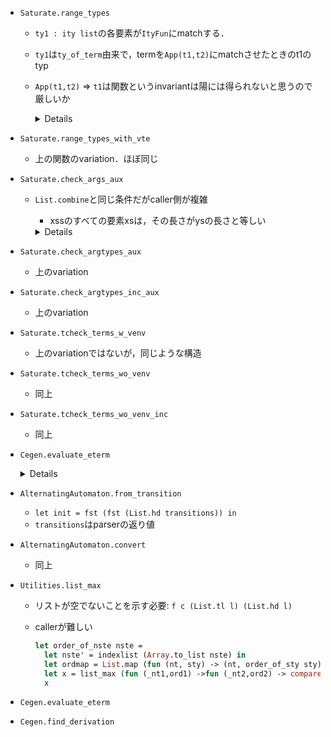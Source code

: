 
+ `Saturate.range_types`
  + `ty1 : ity list`の各要素が`ItyFun`にmatchする．
  + `ty1`は`ty_of_term`由来で，termを`App(t1,t2)`にmatchさせたときのt1のtyp
  + `App(t1,t2)` => `t1`は関数というinvariantは陽には得られないと思うので厳しいか

    <details><sumarry>code</summary><!--{{{-->

    ```ocaml
    let range_types ty1 ty2 =
      List.fold_left
        begin fun ty ity1 ->
          match ity1 with
          | ItyFun(_,ty3,ity)->
              if List.for_all
                  (fun ity3-> List.exists (fun ity2-> subtype ity2 ity3) ty2)
                  ty3
              then add_ity ity ty
              else ty
          | _ -> assert false
        end
        [] ty1
    (* caller *)
    let rec ty_of_term venv term =
      match term with
      | NT(f) -> ty_of_nt f
      | T(a) -> ty_of_t a
      | Var(v) -> ty_of_var venv v
      | App(t1,t2) ->
          let ty1 = ty_of_term venv t1 in
          let ty2 = ty_of_term venv t2 in
          range_types ty1 ty2
    ```

    </details><!--}}}-->

+ `Saturate.range_types_with_vte`
  + 上の関数のvariation．ほぼ同じ

+ `Saturate.check_args_aux`
  + `List.combine`と同じ条件だがcaller側が複雑
      + xssのすべての要素xsは，その長さがysの長さと等しい

    <details><sumarry>code</summary><!--{{{-->

    ```ocaml
    let rec check_args tys_ity_list terms venv ty =
      match tys_ity_list with
      | [] -> ty
      | (tys,ity)::tys_ity_list' ->
          if check_args_aux tys terms venv
             ^^^^^^^^^^^^^^
          then
            (if !Flags.merge_vte then
               let ty' = List.filter (fun ity1->not(eq_ity ity ity1)) ty in
               let tys_ity_list'' =
                 List.filter (fun (_,ity1)->not(eq_ity ity ity1)) tys_ity_list'
               in
               check_args tys_ity_list'' terms venv (ity::ty')
             else
               let ty' = List.filter (fun ity1->not(subtype ity ity1)) ty in
               let tys_ity_list'' =
                 List.filter (fun (_,ity1)->not(subtype ity ity1)) tys_ity_list'
               in
               check_args tys_ity_list'' terms venv (ity::ty')
            )
          else
            check_args tys_ity_list' terms venv ty
    and check_args_aux tys terms venv =
      match (tys,terms) with
      | ([], []) -> true
      | (ty::tys', t::terms') ->
          List.for_all (fun ity-> check_term t ity venv) ty
            && check_args_aux tys' terms' venv
      | _ -> assert false
             ^^^^^^^^^^^^
    and check_term term ity venv =
      match term with
      | App(_,_) ->
          let (h,terms) = Grammar.decompose_term term in
          let tyss = match_head_ity h venv (List.length terms) ity in
          List.exists (fun tys->check_args_aux tys terms venv) tyss
                                ^^^^^^^^^^^^^^
      | Var(v) -> List.exists (fun ity1 -> subtype ity1 ity) (ty_of_var venv v)
      | T(a) -> let q = codom_of_ity ity in
          List.exists (fun ity1 -> subtype ity1 ity) (ty_of_t_q a q)
      | NT(f) -> let q = codom_of_ity ity in
          List.exists (fun ity1 -> subtype ity1 ity) (ty_of_nt_q f q)
    ```

    </details><!--}}}-->


+ `Saturate.check_argtypes_aux`
  + 上のvariation

+ `Saturate.check_argtypes_inc_aux`
  + 上のvariation

+ `Saturate.tcheck_terms_w_venv`
  + 上のvariationではないが，同じような構造

+ `Saturate.tcheck_terms_wo_venv`
  + 同上

+ `Saturate.tcheck_terms_wo_venv_inc`
  + 同上

+ `Cegen.evaluate_eterm`

    <details><sumarry>code</summary><!--{{{-->

    ```ocaml
    let rec evaluate_eterm eterm env =
      let (h,termss) = decompose_eterm eterm in
      match h with
      | ENT(f,ity,ntyid) ->
          begin try
            let (vte,body) =
              try Hashtbl.find tracetab (f,ity) with Not_found ->
                register_backchain f ity ntyid;
                Hashtbl.find tracetab (f,ity)
            in
            let (vte',body') = rename_vte_eterm vte body in
            let env' = mk_env vte' termss in
            evaluate_eterm body' (env'@env)
          with Not_found -> assert false end
      | ET(a,_aty) ->
          begin try
            let trees = List.map (fun ts -> evaluate_eterms ts env) termss in
            Node(a, trees)
          with Not_found -> assert false end
      | EVar(v,aty) ->
          begin try
            let eterm1 = List.assoc (v,aty) env in
            evaluate_eterm (compose_eterm eterm1 termss) env
           with Not_found -> assert false end
      | ECoerce(aty1,aty2,t) ->
          begin try
            match (aty1,aty2) with
            | (ItyQ(q1),ItyQ(q2)) -> assert (q1=q2); evaluate_eterm t env
            | (ItyFun(_,ty11,aty11), ItyFun(_,ty21,aty21)) ->
                begin match termss with
                | [] -> assert false
                | ts::termss' ->
                    let tyterms = List.combine ty21 ts in
                    let ts' = List.map (fun aty ->
                        let (aty',t') = List.find (fun (aty',_)->Type.subtype aty' aty) tyterms in
                        if aty=aty' then t' else ECoerce(aty',aty,t')) ty11
                    in
                    let t1 = if aty11=aty21 then EApp(t,ts') else
                        ECoerce(aty11,aty21,EApp(t,ts'))
                    in evaluate_eterm (compose_eterm t1 termss') env
                end
            | _ -> assert false
          with Not_found -> assert false end
      | _ -> assert false
    and evaluate_eterms ts env =
      match ts with
      | [] -> Bottom
      | t::ts' ->
          let t1 = evaluate_eterm t env in
          let t2 = evaluate_eterms ts' env in
          merge_tree t1 t2
    ```

    </details><!--}}}-->

<!--
+ `Pobdd.make_node`
  + 詳細 → [link](./ExpressionPower.md#Pobdd__make_node)
-->

+ `AlternatingAutomaton.from_transition`
  + `let init = fst (fst (List.hd transitions)) in`
  + `transitions`はparserの返り値

+ `AlternatingAutomaton.convert`
  + 同上

+ `Utilities.list_max`
  + リストが空でないことを示す必要: `f c (List.tl l) (List.hd l)`
  + callerが難しい

    ```ocaml
    let order_of_nste nste =
      let nste' = indexlist (Array.to_list nste) in
      let ordmap = List.map (fun (nt, sty) -> (nt, order_of_sty sty)) nste' in
      let x = list_max (fun (_nt1,ord1) ->fun (_nt2,ord2) -> compare ord1 ord2) ordmap in
      x
    ```

+ `Cegen.evaluate_eterm`

+ `Cegen.find_derivation`

